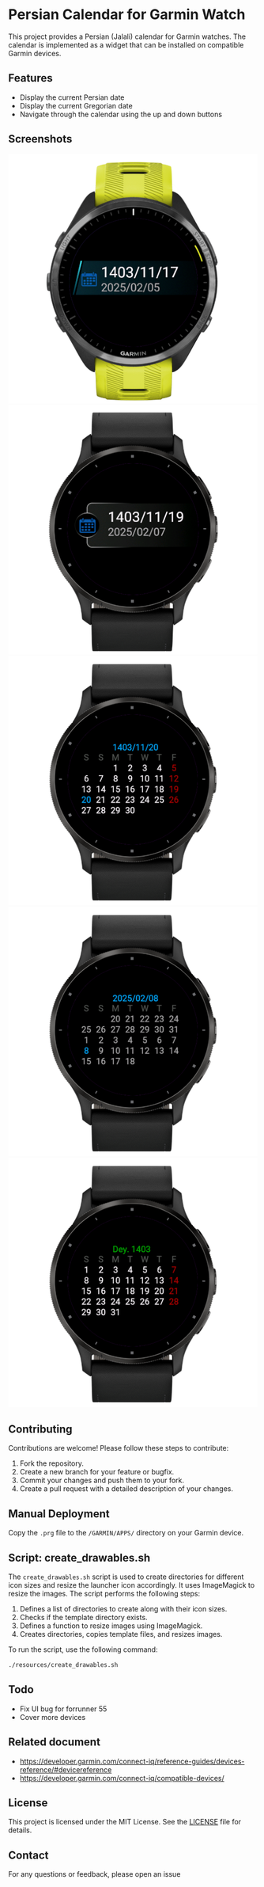 # Persian Calendar for Garmin Watch

This project provides a Persian (Jalali) calendar for Garmin watches. The calendar is implemented as a widget that can be installed on compatible Garmin devices.

## Features

- Display the current Persian date
- Display the current Gregorian date
- Navigate through the calendar using the up and down buttons

## Screenshots

![Screenshot 1](screenshots/1-glance.png)
![Screenshot 2](screenshots/2-glance.png)
![Screenshot 3](screenshots/3-month-jalali.png)
![Screenshot 4](screenshots/4-month-gregorian.png)
![Screenshot 5](screenshots/5-month-next.png)

## Contributing

Contributions are welcome! Please follow these steps to contribute:

1. Fork the repository.
2. Create a new branch for your feature or bugfix.
3. Commit your changes and push them to your fork.
4. Create a pull request with a detailed description of your changes.

## Manual Deployment

Copy the `.prg` file to the `/GARMIN/APPS/` directory on your Garmin device.

## Script: create_drawables.sh

The `create_drawables.sh` script is used to create directories for different icon sizes and resize the launcher icon accordingly. It uses ImageMagick to resize the images. The script performs the following steps:

1. Defines a list of directories to create along with their icon sizes.
2. Checks if the template directory exists.
3. Defines a function to resize images using ImageMagick.
4. Creates directories, copies template files, and resizes images.

To run the script, use the following command:

```sh
./resources/create_drawables.sh
```

## Todo

- Fix UI bug for forrunner 55
- Cover more devices

## Related document

- https://developer.garmin.com/connect-iq/reference-guides/devices-reference/#devicereference
- https://developer.garmin.com/connect-iq/compatible-devices/

## License

This project is licensed under the MIT License. See the [LICENSE](LICENSE) file for details.

## Contact

For any questions or feedback, please open an issue
